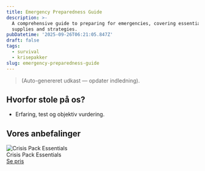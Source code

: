 ```yaml
---
title: Emergency Preparedness Guide
description: >-
  A comprehensive guide to preparing for emergencies, covering essential
  supplies and strategies.
pubDatetime: '2025-09-26T06:21:05.847Z'
draft: false
tags:
  - survival
  - krisepakker
slug: emergency-preparedness-guide
---
```

> (Auto-genereret udkast — opdater indledning).

## Hvorfor stole på os?
- Erfaring, test og objektiv vurdering.

## Vores anbefalinger


<!-- Auto: Affiliate-kort fra Products/SKUs -->

<div class="aff-card"><img src="abstract_15.png (https://v5.airtableusercontent.com/v3/u/45/45/1758880800000/Mx6JG_aDYp_XHtgPJId1NQ/xk0_3aNcxsXX7uDdkX6SXJ5aAgUaTso_X8NcQJjl2BcXk9-AKKKMMsRGrk1esGOngp5OkwZu8gKp-Hdhr5LdRSlPqBgdzHPMLbFBfN7nLq-GLFDENCBXbqwhFXr-BmpvBK3P9yG5mnVEQa3Bo1YoH5loPbvQZx48Vka4p1Z0dUg/0hp88l52uW8fz_IKh5-lL0LzKyBSZua1hpg3_NjwKGU)" alt="Crisis Pack Essentials" class="aff-card__img" /><div class="aff-card__meta"><div class="aff-card__title">Crisis Pack Essentials</div><a class="aff-btn" href="https://affiliate.homeessentialsee62.com/deal789?utm_source=klartilalt&utm_medium=affiliate&subid=emergency-preparedness-guide-2025-09-26" rel="sponsored nofollow noopener" target="_blank">Se pris</a></div></div>

